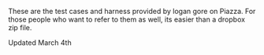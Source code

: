 These are the test cases and harness provided by logan gore on Piazza.
For those people who want to refer to them as well, its easier than a dropbox zip file.

Updated March 4th
